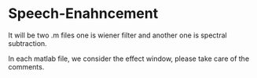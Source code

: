 # Speech-Enahncement

It will be two .m files one is wiener filter and another one is spectral subtraction. 

In each matlab file, we consider the effect window, please take care of the comments.
